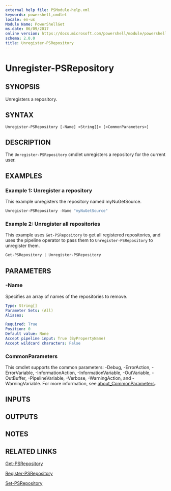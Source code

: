 ```yaml
---
external help file: PSModule-help.xml
keywords: powershell,cmdlet
locale: en-us
Module Name: PowerShellGet
ms.date: 06/09/2017
online version: https://docs.microsoft.com/powershell/module/powershellget/unregister-psrepository?view=powershell-5.1&WT.mc_id=ps-gethelp
schema: 2.0.0
title: Unregister-PSRepository
---
```

# Unregister-PSRepository

## SYNOPSIS

Unregisters a repository.

## SYNTAX

```
Unregister-PSRepository [-Name] <String[]> [<CommonParameters>]
```

## DESCRIPTION

The `Unregister-PSRepository` cmdlet unregisters a repository for the current user.

## EXAMPLES

### Example 1: Unregister a repository

This example unregisters the repository named myNuGetSource.

```powershell
Unregister-PSRepository -Name "myNuGetSource"
```

### Example 2: Unregister all repositories

This example uses `Get-PSRepository` to get all registered repositories, and uses the pipeline operator to pass them to `Unregister-PSRepository` to unregister them.

```powershell
Get-PSRepository | Unregister-PSRepository
```

## PARAMETERS

### -Name

Specifies an array of names of the repositories to remove.

```yaml
Type: String[]
Parameter Sets: (All)
Aliases:

Required: True
Position: 0
Default value: None
Accept pipeline input: True (ByPropertyName)
Accept wildcard characters: False
```

### CommonParameters

This cmdlet supports the common parameters: -Debug, -ErrorAction, -ErrorVariable,
-InformationAction, -InformationVariable, -OutVariable, -OutBuffer, -PipelineVariable, -Verbose,
-WarningAction, and -WarningVariable. For more information, see [about_CommonParameters](https://go.microsoft.com/fwlink/?LinkID=113216).

## INPUTS

## OUTPUTS

## NOTES

## RELATED LINKS

[Get-PSRepository](Get-PSRepository.md)

[Register-PSRepository](Register-PSRepository.md)

[Set-PSRepository](Set-PSRepository.md)
